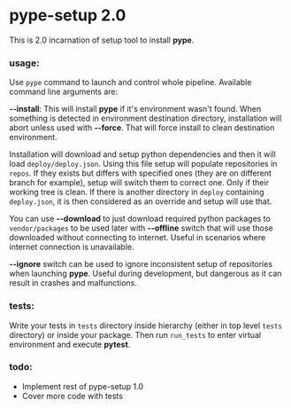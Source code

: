 # pype-setup 2.0

This is 2.0 incarnation of setup tool to install **pype**.

### usage:

Use `pype` command to launch and control whole pipeline. Available command
line arguments are:

**--install**: This will install **pype** if it's environment wasn't found. When something is
detected in environment destination directory, installation will abort unless used with **--force**. That will force install to clean destination environment.

Installation will download and setup python dependencies and then it will load `deploy/deploy.json`. Using this file setup will populate repositories in `repos`. If they exists but differs with specified ones (they are on different branch for example), setup will switch them to
correct one. Only if their working tree is clean. If there is another directory in `deploy` containing `deploy.json`, it is then considered as an override and setup will use that.

You can use **--download** to just download required python packages to `vendor/packages` to be
used later with **--offline** switch that will use those downloaded without connecting to internet. Useful in scenarios where internet connection is unavailable.

**--ignore** switch can be used to ignore inconsistent setup of repositories when launching **pype**. Useful during development, but dangerous as it can result in crashes and malfunctions.

### tests:

Write your tests in `tests` directory inside hierarchy (either in top level `tests` directory) or inside your package. Then run `run_tests` to enter virtual environment and execute **pytest**.

### todo:

 - Implement rest of pype-setup 1.0
 - Cover more code with tests
